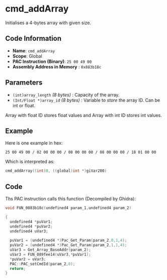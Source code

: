 # cmd_addArray

Initialises a 4-bytes array with given size.

## Code Information

- **Name**: `cmd_addArray`
- **Scope**: Global
- **PAC Instruction (Binary)**: `25 00 49 00`
- **Assembly Address in Memory** : `0x883b18c`

## Parameters

- `(int)array_length` *(8 bytes)* : Capacity of the array.
- `(Int/Float *)array_id` *(8 bytes)* : Variable to *store* the array ID. Can be int or float.

Array with float ID stores float values and Array with int ID stores int values.

## Example

Here is one example in hex:

```25 00 49 00 / 02 00 00 00 / 08 00 00 00 / 08 00 00 00 / 18 01 00 00```

Which is interpreted as:

```c
cmd_addArray((int)8, ((global)int *)giVar280)
```

## Code

Ths PAC instruction calls this function (Decompiled by Ghidra):

```c
void FUN_0883b18c(undefined4 param_1,undefined4 param_2)

{
  undefined4 *puVar1;
  undefined4 *puVar2;
  undefined4 uVar3;
  
  puVar1 = (undefined4 *)Pac_Get_Param(param_2,0,1,4);
  puVar2 = (undefined4 *)Pac_Get_Param(param_2,1,1,4);
  uVar3 = Get_Array_BaseAddr(param_2);
  uVar3 = FUN_089fee14(uVar3,*puVar1);
  *puVar2 = uVar3;
  PAC::PAC_setCmdId(param_2,0);
  return;
}
```

